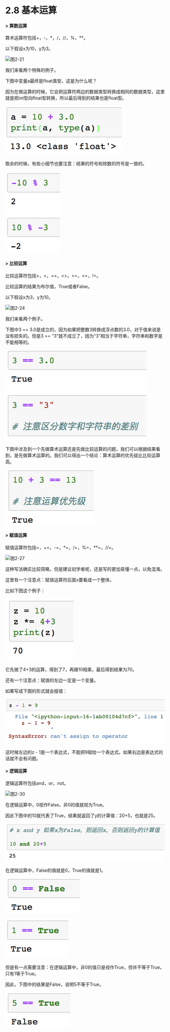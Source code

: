 # 2.8 基本运算

#### &gt; 算数运算

算术运算符包括+，-，\*，/，//，%，\*\*。

以下假设x为10，y为3。

![&#x56FE;2-21](blob:https://minghuiwu.gitbook.io/d60a23d4-f6ba-4827-96fd-4e7d3745a6ff)

我们来看两个特殊的例子。

下图中变量a最终是float类型，这是为什么呢？

因为在做运算的时候，它会把运算符两边的数据类型转换成相同的数据类型，这里就是把int型向float型转换，所以最后得到的结果也是float型。

![&#x56FE;2-22](../../.gitbook/assets/image%20%282%29.png)

取余的时候，有些小细节也要注意：结果的符号和除数的符号是一致的。

![&#x56FE;2-23](../../.gitbook/assets/image%20%2850%29.png)



#### &gt; 比较运算

比较运算符包括&gt;，&lt;，==，&lt;&gt;，&gt;=，&lt;=，!=。

比较运算的结果为布尔值，True或者False。

以下假设x为3，y为10。

![&#x56FE;2-24](blob:https://minghuiwu.gitbook.io/69ebbbcf-414b-4868-8c6e-e3f1aa9aefb3)

我们来看两个例子。

下图中3 == 3.0是成立的，因为如果把整数3转换成浮点数的3.0，对于值来说是没有损失的。但是3 == “3”就不成立了，因为“3”相当于字符串，字符串和数字是不能相等的。

![&#x56FE;2-25](../../.gitbook/assets/image%20%2824%29.png)

下图中涉及到一个先做算术运算还是先做比较运算的问题，我们可以根据结果看到，是先做算术运算的。我们可以得出一个结论：算术运算的优先级比比较运算高。

![&#x56FE;2-26](../../.gitbook/assets/image%20%2896%29.png)



#### &gt; 赋值运算

赋值运算符包括=，+=，-=，\*=，/=，%=，\*\*=，//=。

![&#x56FE;2-27](blob:https://minghuiwu.gitbook.io/064ea312-21d6-4842-afb9-d95aa0bc9f2a)

这种写法确实比较简略，但是建议初学者呢，还是写的更加易懂一点，以免混淆。

这里有一个注意点：赋值运算符后面x要看成一个整体。

比如下图这个例子：

![&#x56FE;2-28](../../.gitbook/assets/image%20%2857%29.png)

它先做了4+3的运算，得到了7，再跟10相乘，最后得到结果为70。

还有一个注意点：赋值的左边一定是一个变量。

如果写成下图的形式就会报错：

![&#x56FE;2-29](../../.gitbook/assets/image%20%28151%29.png)

这时候左边的z - 1是一个表达式，不能把9赋给一个表达式。如果右边是表达式的话就不会有问题。



#### &gt; 逻辑运算

逻辑运算符包括and，or，not。

![&#x56FE;2-30](blob:https://minghuiwu.gitbook.io/2692185f-7a34-42a4-a505-e630888bff44)

在逻辑运算中，0视作False，非0的值就视为True。

因此下图中的10就代表了True，结果就返回了y的计算值：20+5，也就是25。

![&#x56FE;2-31](../../.gitbook/assets/image%20%2870%29.png)

在逻辑运算中，False的值就是0，True的值就是1。

![&#x56FE;2-32](../../.gitbook/assets/image%20%28197%29.png)

![&#x56FE;2-33](../../.gitbook/assets/image%20%28156%29.png)

但是有一点需要注意：在逻辑运算中，非0的值只是视作True，但并不等于True。只有1等于True。

因此，下图中的结果是False，说明5不等于True。

![&#x56FE;2-34](../../.gitbook/assets/image%20%2835%29.png)

